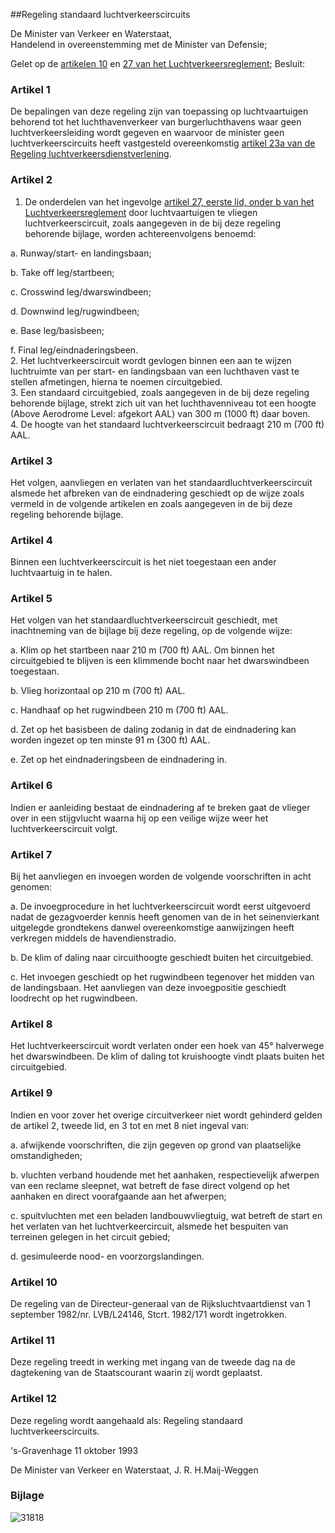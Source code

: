 <meta http-equiv='Content-Type' content='text/html; charset=utf-8' />

##Regeling standaard luchtverkeerscircuits

De Minister van Verkeer en Waterstaat,  
Handelend in overeenstemming met de Minister van Defensie;

Gelet op de [artikelen 10](../../../../../AMvB/luchtverkeersreglement/BWBR0005775/README.md) en [27 van het Luchtverkeersreglement](../../../../../AMvB/luchtverkeersreglement/BWBR0005775/README.md);
Besluit:    

### Artikel  1  

De bepalingen van deze regeling zijn van toepassing op luchtvaartuigen behorend tot het luchthavenverkeer van burgerluchthavens waar geen luchtverkeersleiding wordt gegeven en waarvoor de minister geen luchtverkeerscircuits heeft vastgesteld overeenkomstig [artikel 23a van de Regeling luchtverkeersdienstverlening](../../../../../ministeriele-regeling/regeling/luchtverkeersdienstverlening/BWBR0009899/README.md).  

### Artikel  2  

1.  De onderdelen van het ingevolge [artikel 27, eerste lid, onder b van het Luchtverkeersreglement](../../../../../AMvB/luchtverkeersreglement/BWBR0005775/README.md) door luchtvaartuigen te vliegen luchtverkeerscircuit, zoals aangegeven in de bij deze regeling behorende bijlage, worden achtereenvolgens benoemd: 

a. Runway/start- en landingsbaan;  

b. Take off leg/startbeen;  

c. Crosswind leg/dwarswindbeen;  

d. Downwind leg/rugwindbeen;  

e. Base leg/basisbeen;  

f. Final leg/eindnaderingsbeen.     
2.  Het luchtverkeerscircuit wordt gevlogen binnen een aan te wijzen luchtruimte van per start- en landingsbaan van een luchthaven vast te stellen afmetingen, hierna te noemen circuitgebied.   
3.  Een standaard circuitgebied, zoals aangegeven in de bij deze regeling behorende bijlage, strekt zich uit van het luchthavenniveau tot een hoogte (Above Aerodrome Level: afgekort AAL) van 300 m (1000 ft) daar boven.   
4.  De hoogte van het standaard luchtverkeerscircuit bedraagt 210 m (700 ft) AAL.   

### Artikel  3  

Het volgen, aanvliegen en verlaten van het standaardluchtverkeerscircuit alsmede het afbreken van de eindnadering geschiedt op de wijze zoals vermeld in de volgende artikelen en zoals aangegeven in de bij deze regeling behorende bijlage.  

### Artikel  4  

Binnen een luchtverkeerscircuit is het niet toegestaan een ander luchtvaartuig in te halen.  

### Artikel  5  

Het volgen van het standaardluchtverkeerscircuit geschiedt, met inachtneming van de bijlage bij deze regeling, op de volgende wijze: 

a. Klim op het startbeen naar 210 m (700 ft) AAL. Om binnen het circuitgebied te blijven is een klimmende bocht naar het dwarswindbeen toegestaan.  

b. Vlieg horizontaal op 210 m (700 ft) AAL.  

c. Handhaaf op het rugwindbeen 210 m (700 ft) AAL.  

d. Zet op het basisbeen de daling zodanig in dat de eindnadering kan worden ingezet op ten minste 91 m (300 ft) AAL.  

e. Zet op het eindnaderingsbeen de eindnadering in.    

### Artikel  6  

Indien er aanleiding bestaat de eindnadering af te breken gaat de vlieger over in een stijgvlucht waarna hij op een veilige wijze weer het luchtverkeerscircuit volgt.  

### Artikel  7  

Bij het aanvliegen en invoegen worden de volgende voorschriften in acht genomen: 

a. De invoegprocedure in het luchtverkeerscircuit wordt eerst uitgevoerd nadat de gezagvoerder kennis heeft genomen van de in het seinenvierkant uitgelegde grondtekens danwel overeenkomstige aanwijzingen heeft verkregen middels de havendienstradio.  

b. De klim of daling naar circuithoogte geschiedt buiten het circuitgebied.  

c. Het invoegen geschiedt op het rugwindbeen tegenover het midden van de landingsbaan. Het aanvliegen van deze invoegpositie geschiedt loodrecht op het rugwindbeen.    

### Artikel  8  

Het luchtverkeerscircuit wordt verlaten onder een hoek van 45° halverwege het dwarswindbeen. De klim of daling tot kruishoogte vindt plaats buiten het circuitgebied.  

### Artikel  9  

Indien en voor zover het overige circuitverkeer niet wordt gehinderd gelden de artikel 2, tweede lid, en 3 tot en met 8 niet ingeval van: 

a. afwijkende voorschriften, die zijn gegeven op grond van plaatselijke omstandigheden;  

b. vluchten verband houdende met het aanhaken, respectievelijk afwerpen van een reclame sleepnet, wat betreft de fase direct volgend op het aanhaken en direct voorafgaande aan het afwerpen;  

c. spuitvluchten met een beladen landbouwvliegtuig, wat betreft de start en het verlaten van het luchtverkeercircuit, alsmede het bespuiten van terreinen gelegen in het circuit gebied;  

d. gesimuleerde nood- en voorzorgslandingen.    

### Artikel  10  

De regeling van de Directeur-generaal van de Rijksluchtvaartdienst van 1 september 1982/nr. LVB/L24146, Stcrt. 1982/171 wordt ingetrokken.  

### Artikel  11  

Deze regeling treedt in werking met ingang van de tweede dag na de dagtekening van de Staatscourant waarin zij wordt geplaatst.  

### Artikel  12  

Deze regeling wordt aangehaald als: Regeling standaard luchtverkeerscircuits.  

's-Gravenhage 
11 oktober 1993    

De 
Minister van Verkeer en Waterstaat, 
J. R. H.Maij-Weggen   

### Bijlage  

![31818](http://wetten.overheid.nl/Illustration/31818)

